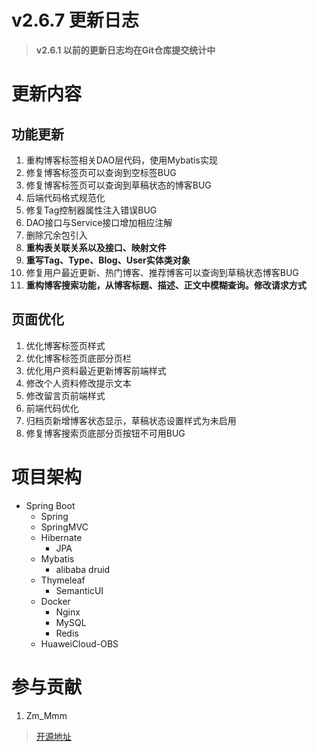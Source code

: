 # v2.6.7 更新日志

> **v2.6.1 以前的更新日志均在Git仓库提交统计中**

# 更新内容

## 功能更新

1. 重构博客标签相关DAO层代码，使用Mybatis实现
2. 修复博客标签页可以查询到空标签BUG
3. 修复博客标签页可以查询到草稿状态的博客BUG
5. 后端代码格式规范化
6. 修复Tag控制器属性注入错误BUG
7. DAO接口与Service接口增加相应注解
8. 删除冗余包引入
9. **重构表关联关系以及接口、映射文件**
10. **重写Tag、Type、Blog、User实体类对象**
11. 修复用户最近更新、热门博客、推荐博客可以查询到草稿状态博客BUG
12. **重构博客搜索功能，从博客标题、描述、正文中模糊查询。修改请求方式**

## 页面优化

1. 优化博客标签页样式
2. 优化博客标签页底部分页栏
3. 优化用户资料最近更新博客前端样式
4. 修改个人资料修改提示文本
5. 修改留言页前端样式
6. 前端代码优化
7. 归档页新增博客状态显示，草稿状态设置样式为未启用
8. 修复博客搜索页底部分页按钮不可用BUG

# 项目架构

- Spring Boot
    - Spring
    - SpringMVC
    - Hibernate
        - JPA
    - Mybatis
        - alibaba druid
    - Thymeleaf
        - SemanticUI
    - Docker
        - Nginx
        - MySQL
        - Redis
    - HuaweiCloud-OBS
          
# 参与贡献

1.  Zm_Mmm

> [开源地址](https://gitee.com/zm_mmm/blog "开源地址")